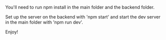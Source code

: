 You'll need to run npm install in the main folder and the backend folder.

Set up the server on the backend with 'npm start' and start the dev server in the main folder with 'npm run dev'.

Enjoy!

